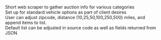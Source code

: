 Short web scraper to gather auction info for various categories  
Set up for standard vehicle options as part of client desires  
User can adjust zipcode, distance (10,25,50,100,250,500) miles, and append items to list.  
Default list can be adjusted in source code as well as fields returned from JSON  

